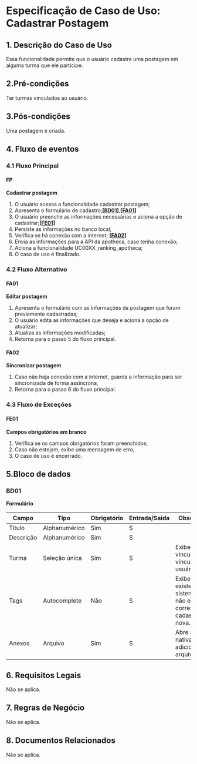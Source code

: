 # Especificação de Caso de Uso: Cadastrar Postagem

## 1. Descrição do Caso de Uso
Essa funcionalidade permite que o usuário cadastre uma postagem em alguma turma que ele participe.

## 2.Pré-condições
Ter turmas vinculados ao usuário.
## 3.Pós-condições
Uma postagem é criada.

## 4. Fluxo de eventos
### 4.1 Fluxo Principal
#### FP
**Cadastrar postagem**

1. O usuário acessa a funcionalidade cadastrar postagem;
1. Apresenta o formulário de cadastro;**[[BD01](#bd01)]**,**[[FA01](#fa01)]**
1. O usuário preenche as informações necessárias e aciona a opção de cadastrar;**[[FE01](#fe01)]**
1. Persiste as informações no banco local;
1. Verifica se há conexão com a internet; **[[FA02](#fa02)]**
1. Envia as informações para a API da apotheca, caso tenha conexão;
1. Aciona a funcionalidade UC00XX_ranking_apotheca;
1. O caso de uso é finalizado.

### 4.2 Fluxo Alternativo

#### FA01
**Editar postagem**

1. Apresenta o formulário com as informações da postagem que foram previamente cadastradas;
1. O usuário edita as informações que deseja e aciona a opção de atualizar;
1. Atualiza as informações modificadas;
1. Retorna para o passo 5 do fluxo principal.

#### FA02
**Sincronizar postagem**

1. Caso não haja conexão com a internet, guarda a informação para ser sincronizada de forma assíncrona;
1. Retorna para o passo 6 do fluxo principal.

### 4.3 Fluxo de Exceções

#### FE01
**Campos obrigatórios em branco**

1. Verifica se os campos obrigatórios foram preenchidos;
1. Caso não estejam, exibe uma mensagem de erro;
1. O caso de uso é encerrado.

## 5.Bloco de dados
### BD01
**Formulário**

| Campo                        | Tipo         | Obrigatório | Entrada/Saída | Observações                                                            |
|------------------------------|--------------|-------------|---------------|------------------------------------------------------------------------|
| Título                       | Alphanumérico| Sim         | S             |                                                                        |
| Descrição                    | Alphanumérico| Sim         | S             |                                                                        |
| Turma                        | Seleção única| Sim         | S             | Exibe as turmas vinculadas aos vínculos do usuário.                    |
| Tags                         | Autocomplete | Não         | S             | Exibe as tags já existentes no sistema, caso não exista um correspondente cadastra uma nova.|
| Anexos                       | Arquivo      | Sim         | S             | Abre a activity nativa de adicionar arquivos.                                 |

## 6. Requisitos Legais
Não se aplica.

## 7. Regras de Negócio
Não se aplica.

## 8. Documentos Relacionados
Não se aplica.
